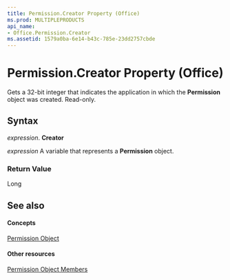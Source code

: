 ```yaml
---
title: Permission.Creator Property (Office)
ms.prod: MULTIPLEPRODUCTS
api_name:
- Office.Permission.Creator
ms.assetid: 1579a0ba-6e14-b43c-785e-23dd2757cbde
---
```



# Permission.Creator Property (Office)

Gets a 32-bit integer that indicates the application in which the  **Permission** object was created. Read-only.


## Syntax

 _expression_. **Creator**

 _expression_ A variable that represents a **Permission** object.


### Return Value

Long


## See also


#### Concepts


[Permission Object](permission-object-office.md)
#### Other resources


[Permission Object Members](permission-members-office.md)

